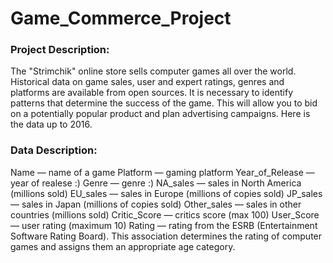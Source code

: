 # Game_Commerce_Project

### Project Description:
The "Strimchik" online store sells computer games all over the world. Historical data on game sales, user and expert ratings, genres and platforms are available from open sources. It is necessary to identify patterns that determine the success of the game. This will allow you to bid on a potentially popular product and plan advertising campaigns.
Here is the data up to 2016.

### Data Description:
Name — name of a game
Platform — gaming platform
Year_of_Release — year of realese :)
Genre — genre :)
NA_sales — sales in North America (millions sold)
EU_sales — sales in Europe (millions of copies sold)
JP_sales — sales in Japan (millions of copies sold)
Other_sales — sales in other countries (millions sold)
Critic_Score — critics score (max 100)
User_Score — user rating (maximum 10)
Rating — rating from the ESRB (Entertainment Software Rating Board). This association determines the rating of computer games and assigns them an appropriate age category.
